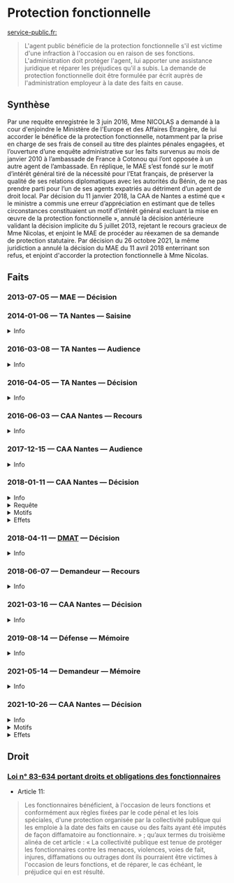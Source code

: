 # Protection fonctionnelle

[service-public.fr:](https://www.service-public.fr/particuliers/vosdroits/F32574)
> L'agent public bénéficie de la protection fonctionnelle s'il est victime d'une infraction à l'occasion ou en raison de ses fonctions. 
> L'administration doit protéger l'agent, lui apporter une assistance juridique et réparer les préjudices qu'il a subis. 
> La demande de protection fonctionnelle doit être formulée par écrit auprès de l'administration employeur à la date des faits en cause.

## <a id="synthese"></a>Synthèse

Par une requête enregistrée le 3 juin 2016, Mme NICOLAS a demandé à la cour d'enjoindre le Ministère de l'Europe et des Affaires Étrangère, de lui accorder le bénéfice de la protection fonctionnelle, notamment par la prise en charge de ses frais de conseil au titre des plaintes pénales engagées, et l’ouverture d’une enquête administrative sur les faits survenus au mois de janvier 2010 à l’ambassade de France à Cotonou qui l’ont opposée à un autre agent de l’ambassade. En réplique, le MAE s’est fondé sur le motif d’intérêt général tiré de la nécessité pour l’Etat français, de préserver la qualité de ses relations diplomatiques avec les autorités du Bénin, de ne pas prendre parti pour l’un de ses agents expatriés au détriment d’un agent de droit local. Par décision du 11 janvier 2018, la CAA de Nantes a estimé que « le ministre a commis une erreur d’appréciation en estimant que de telles circonstances constituaient un motif d’intérêt général excluant la mise en œuvre de la protection fonctionnelle », annulé la décision antérieure validant la décision implicite du 5 juillet 2013, rejetant le recours gracieux de Mme Nicolas, et enjoint le MAE de procéder au réexamen de sa demande de protection statutaire. Par décision du 26 octobre 2021, la même juridiction a annulé la décision du MAE du 11 avril 2018 enterrinant son refus, et enjoint d'accorder la protection fonctionnelle à Mme Nicolas.

## Faits

### 2013-07-05 — MAE — Décision

### 2014-01-06 —  TA Nantes — Saisine

<details>
  <summary>Info</summary>
  
* [piece](../pieces/identifiant/a368f509)
* Autre: via TA RENNES
</details>

### 2016-03-08 —  TA Nantes — Audience
<details>
  <summary>Info</summary>
  
* [piece](../pieces/identifiant/8b8956dd)
</details>

### 2016-04-05 —  TA Nantes — Décision
<details>
  <summary>Info</summary>
  
* No. 1401097
* [piece](../pieces/identifiant/a8b0afa0)
</details>

### 2016-06-03 —  CAA Nantes — Recours
<details>
  <summary>Info</summary>
  
* No. 1401097
* Conseil: Me BLEYKASTEN
* [piece](../pieces/identifiant/45ca81e4)
</details>

### 2017-12-15 —  CAA Nantes — Audience

<details>
  <summary>Info</summary>

* [piece](../pieces/identifiant/c7989b34)
</details>

### 2018-01-11 —  CAA Nantes — Décision
<details>
  <summary>Info</summary>
  
* No. 16NT01873
* Représentant de la défense: [Samantha MARTEL](https://fr.linkedin.com/in/samantha-martel-506bb858?original_referer=https%3A%2F%2Fwww.google.com%2F)
* Rapporteur: [Thomas GIRAUD](https://juricaf.org/recherche/rapporteur:%22M.+Thomas++GIRAUD%22)
* Rapporteur public: [Durup de BALEINE](https://jorfsearch.steinertriples.fr/name/Antoine%20Durup%20de%20Baleine)
* [piece](../pieces/identifiant/57ed0086)
</details>

<details>
  <summary>Requête</summary>
  
3°) enjoindre à l’administration de lui accorder le bénéfice de la protection fonctionnelle, notamment par la prise en charge de ses frais de conseil au titre des plaintes pénales engagées, et l’ouverture d’une enquête administrative sur les faits survenus au mois de janvier 2010 à l’ambassade de France à Cotonou qui l’ont opposée à un autre agent de l’ambassade (extrait de la décision de la CA de Nantes de 2018)

Elle soutient que les conditions pour retenir un motif d’intérêt général de nature à justifier l’absence de mise en œuvre de la protection fonctionnelle ne sont pas réunies, dès lors que ni l’impartialité de l’Etat français, ni la remise en cause des relations diplomatiques entre la France et le Bénin n’étaient en cause.

</details>

<details>
<summary> Motifs </summary>

Considérant qu’il ressort de son mémoire de première instance et de ses écritures d’appel que pour rejeter la demande de protection sollicitée par Mme NICOLAS, 
le ministre des affaires étrangères s’est fondé sur le motif d’intérêt général tiré de la nécessité pour l’Etat français, 
afin de préserver la qualité de ses relations diplomatiques avec les autorités du Bénin, de ne pas prendre parti pour l’un de ses agents expatriés au détriment d’un agent de droit local,
alors que les responsabilités n’étaient pas clairement établies et que le risque de récupération par la presse locale était mis en évidence par le pouvoir béninois, compte tenu des liens entretenus par l’agent de droit local avec le pouvoir ; qu’en estimant que de telles circonstances constituaient un motif d’intérêt général excluant la mise en œuvre de la protection fonctionnelle,
alors que les faits en cause sont anciens, qu’il n’est pas établi que la mise en œuvre de la protection fonctionnelle en France recevrait à ce jour une large publicité au Bénin et que les incertitudes sur les responsabilités respectives des agents ne peuvent par elles-mêmes, sans autres précisions, constituer un motif d’intérêt général, le ministre a commis une erreur d’appréciation ;
</details>

<details>
<summary> Effets </summary>

* Article 1: Le jugement du tribunal Administratif de Nantes du 5 avril 2016, la décision implicite par laquelle le ministre des affaires étrangères a rejeté la demande de protection fonctionnelle de Mme NICOLAS ainsi que la décision implicite rejetant son recours gracieux sont annulés.
* Article 2: Il est enjoint au ministre de l’Europe et des affaires étrangères de procéder au réexamen de la demande de protection statutaire sollicitée par Mme NICOLAS dans un délai de deux mois à compter de la notification du présent arrêt.
</details>

### 2018-04-11 — [DMAT](https://www.interieur.gouv.fr/ministere/secretariat-general/direction-de-la-modernisation-et-de-l-administration-territoriale) — Décision
<details>
  <summary>Info</summary>
  
* [piece](../pieces/identifiant/5884d9d2)
</details>

### 2018-06-07 — Demandeur — Recours
<details>
  <summary>Info</summary>
  
* Conseil: Me BLEYKASTEN
* [piece](../pieces/identifiant/78838c11)
</details>

### 2021-03-16 —  CAA Nantes — Décision
<details>
  <summary>Info</summary>
  
* No. 19NT03606
</details>

### 2019-08-14 — Défense — Mémoire
<details>
  <summary>Info</summary>
  
* Requête: No. 1805251
* [piece](../pieces/identifiant/72daf38c)
</details>

### 2021-05-14 — Demandeur — Mémoire
<details>
  <summary>Info</summary>
  
* Requête: No. 1805251
* [piece](../pieces/identifiant/83ee702e)
</details>


### 2021-10-26 —  CAA Nantes — Décision
<details>
  <summary>Info</summary>
  
* No. 1805251
* [piece](../pieces/identifiant/91b02c80)
</details>

<details>
<summary> Motifs </summary>

1. Mme NICOLAS, secrétaire de chancellerie alors affectée au sein du service de coopération et d’action culturelle de l’ambassade de France à Cotonou (Bénin), 
a été impliquée le 14 janvier 2010, dans une violente altercation l’opposant à un agent de droit local de l’ambassade.
Le 22 janvier suivant, à la suite d’une plainte déposée à son encontre par l’agent béninois impliqué,
Mme NICOLAS a été rappelée en France et affectée en administration centrale à Nantes. 
Le 5 mai 2013, 
elle a sollicité le bénéfice de la protection prévue par les dispositions de l’article 11 de la loi du 13 juillet 1983 pour la prise en charge des différentes procédures engagées ou qu’elle souhaitait engager à la suite des faits survenus le 14 janvier 2010. Sa demande ainsi que son recours gracieux ont été implicitement rejetés. Par arrêt du 11 janvier 2018, la cour administrative d’appel de Nantes a annulé la décision implicite par laquelle le ministre des affaires étrangères a rejeté la demande de protection fonctionnelle de Mme NICOLAS ainsi que la décision implicite rejetant son recours gracieux et fait injonction au ministre de l’Europe et des affaires étrangères de procéder au réexamen de la demande de protection statutaire sollicité par Mme Nicolas dans un délai de deux mois à compter de la notification de l’arrêt. Suite à cet arrêt, par décision du 11 avril 2018, 
le ministre de l’Europe et des affaires étrangères a, de nouveau, 
opposé un refus à la demande de protection fonctionnelle de Mme NICOLAS. 
Par la présente requête, Mme NICOLAS sollicite l’annulation de cette décision.
2. Rappel de la loi n° 83-634
3. Ces dispositions établissent à la charge de la collectivité publique et au profit des
agents publics, lorsqu'ils ont été victimes d'attaques à raison de leurs fonctions, sans qu’une faute
personnelle puisse leur être imputée, une obligation de protection à laquelle il ne peut être dérogé,
sous le contrôle du juge, que pour des motifs d'intérêt général. Cette obligation de protection a
pour objet, non seulement de faire cesser les attaques auxquelles le fonctionnaire ou l'agent public
est exposé, notamment en cas de diffamation, mais aussi de lui assurer une réparation adéquate
des torts qu’il a subis. La mise en œuvre de cette obligation peut notamment conduire
l’administration à assister son agent dans l’exercice des poursuites judiciaires qu’il entreprendrait
pour se défendre. Il appartient dans chaque cas à l’autorité administrative compétente de prendre
les mesures lui permettant de remplir son obligation vis-à-vis de son agent, sous le contrôle du
juge et compte tenu de l’ensemble des circonstances.
4. Il ressort des termes de la décision attaquée que, pour refuser d’accorder la
protection fonctionnelle, le ministre a considéré qu’aucune procédure n’a été engagée pour établir
le lien entre ces événements et le service et que huit ans après les faits, l’intéressée n’est plus
exposée à aucune menace ou risque de préjudice.
5. Il ressort des pièces du dossier que le 14 janvier 2010, alors que Mme NICOLAS était à son bureau durant les heures de travail, une violente altercation l’a opposée à une de ses collègues, 
Mme Aplogan, agent de droit local. Si l’origine et les circonstances exactes de cette altercation ne sont pas clairement établies, il ressort cependant du certificat médical établi le jour même que Mme NICOLAS a présenté des traces de griffures au niveau de la paupière droite, de la joue droite, de la paupière gauche, de la commissure des lèvres gauche, ainsi qu’une ecchymose au niveau de la paupière supérieure gauche. Elle présentait également des traces de griffures au niveau du sein, 
du bras, du haut du dos, ainsi qu’une ecchymose au niveau de la face postérieure du bras droit. 
Ces éléments corroborent les violences dont Mme NICOLAS dit avoir été victime de la part de sa collègue. 
En outre, les dispositions de l’article 11 précité n’imposent pas que ce lien entre les événements litigieux et le service soit établi à l’issue d’une procédure spécifique. Aucu nélément du dossier ne permet de détacher du service les faits en cause, 
survenus sur le lieu et dans le temps de travail. 
Bien au contraire, les conséquences médicales de l’incident litigieux ont été prises en charge par l’administration au titre du régime des accidents de service. 
Par ailleurs, Mme NICOLAS fait valoir avoir sollicité la protection fonctionnelle afin de bénéficier de la prise en charge des frais d’avocat dans les procédures qu’elle a engagées ; elle justifie notamment avoir déposé plainte, 
par l’intermédiaire d’un avocat, devant le doyen des juges d’instruction du tribunal de grande instance de Nantes, 
mais aussi au Bénin. Ainsi qu’il a été dit au point 3, la mise en œuvre de la protection fonctionnelle a aussi pour objectif d’assurer à l’agent une réparation adéquate des torts subis, 
consistant notamment en la prise en charge des frais d’avocat dans les procédures pouvant être engagées. 
Dans ces conditions, en refusant d’accorder pour les motifs précités, 
le bénéfice de la protection fonctionnelle, le ministre de l’Europe et des affaires étrangères a entaché sa décision d’une erreur d’appréciation.
6. Il résulte de ce qui précède, sans qu’il soit besoin de se prononcer sur les autres moyens de la requête, que Mme NICOLAS est bien fondée à demander l’annulation de la décision du ministre de l’Europe et des affaires étrangères du 11 avril 2018.
7. Sur les conclusions au fins d’injonction : En raison des motifs qui la fonde, l’annulation de la décision attaquée implique nécessairement que le bénéfice de la protection fonctionnelle soit accordé à Mme NICOLAS pour les violences dont elle a été victime le 14 janvier 2010 à l’ambassade de France à Cotonou. Il y a lieu d’enjoindre au ministre de l’Europe et des affaires étrangères d’accorder à Mme Nicolas le bénéficie de cette protection fonctionnelle, dans un délai de deux mois à compter de la notification du présent jugement.
</details>

<details>
  <summary>Effets</summary>

* Article 1 : La décision du 11 avril 2018 par laquelle le ministre de l’Europe et des affaires
étrangères a refusé le bénéfice de la protection fonctionnelle à Mme NICOLAS pour les faits survenus
le 14 janvier 2010 à l’ambassade de France à Cotonou est annulée.
* Article 2 : Il est enjoint au ministre de l’Europe et des affaires étrangères d’accorder à Mme NICOLAS le bénéfice de la protection fonctionnelle pour les faits survenus le 14 janvier 2010 à l’ambassade de France à Cotonou et ce, dans le délai de deux mois à compter de la notification du présent jugement.
</details>

## Droit
### [Loi n° 83-634 portant droits et obligations des fonctionnaires](https://www.legifrance.gouv.fr/loda/id/LEGITEXT000006068812)
* Article 11: 

> Les fonctionnaires bénéficient, à l'occasion de leurs fonctions et conformément aux règles fixées par le code pénal et les lois spéciales, d'une protection organisée par la collectivité publique qui les emploie à la date des faits en cause ou des faits ayant été imputés de façon diffamatoire au fonctionnaire. » ; qu’aux termes du troisième alinéa de cet article : « La collectivité publique est tenue de protéger les fonctionnaires contre les menaces, violences, voies de fait, injures, diffamations ou outrages dont ils pourraient être victimes à l'occasion de leurs fonctions, et de réparer, le cas échéant, le préjudice qui en est résulté.
